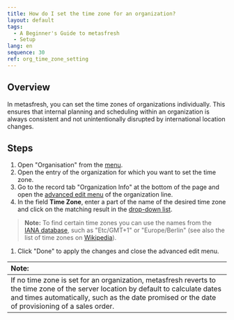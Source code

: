 ```yaml
---
title: How do I set the time zone for an organization?
layout: default
tags:
  - A Beginner's Guide to metasfresh
  - Setup
lang: en
sequence: 30
ref: org_time_zone_setting
---
```


## Overview
In metasfresh, you can set the time zones of organizations individually. This ensures that internal planning and scheduling within an organization is always consistent and not unintentionally disrupted by international location changes.

## Steps
1. Open "Organisation" from the [menu](Menu).
1. Open the entry of the organization for which you want to set the time zone.
1. Go to the record tab "Organization Info" at the bottom of the page and open the [advanced edit menu](Open_AdvancedEditTab) of the organization line.
1. In the field **Time Zone**, enter a part of the name of the desired time zone and click on the matching result in the [drop-down list](Keyboard_shortcuts_reference).
 >**Note:** To find certain time zones you can use the names from the <a href="https://www.iana.org/time-zones" title="IANA Time Zone Database" target="blank">IANA database</a>, such as "Etc/GMT+1" or "Europe/Berlin" (see also the list of time zones on <a href="https://en.wikipedia.org/wiki/List_of_tz_database_time_zones" title="List of tz database time zones" target="blank">Wikipedia</a>).

1. Click "Done" to apply the changes and close the advanced edit menu.

| **Note:** |
| :--- |
| If no time zone is set for an organization, metasfresh reverts to the time zone of the server location by default to calculate dates and times automatically, such as the date promised or the date of provisioning of a sales order. |
